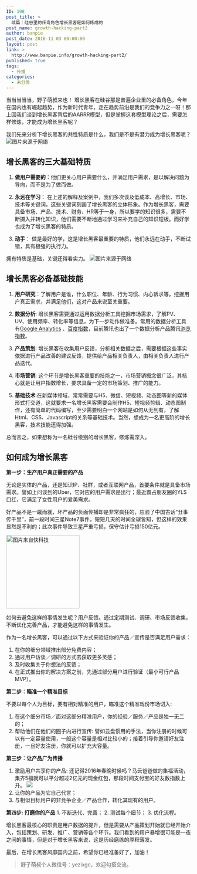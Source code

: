 ```yaml
---
ID: 198
post_title: >
  续篇｜硅谷里的传奇角色增长黑客是如何炼成的
post_name: growth-hacking-part2
author: banpie
post_date: 2016-11-03 00:00:00
layout: post
link: >
  http://www.banpie.info/growth-hacking-part2/
published: true
tags:
  - 传播
categories:
  - 未分类
---
```

当当当当当，野子萌叔来也！ 增长黑客在硅谷那是普遍企业里的必备角色，今年在国内也有崛起趋势，作为新时代青年，走在趋势前沿是我们的竞争力之一呀！那上回我们谈到增长黑客背后的AARRR模型，但是掌握这套模型理论之后，需要怎样修炼，才能成为增长黑客呢？

我们先来分析下增长黑客的共性特质是什么，我们是不是有潜力成为增长黑客呢？ ![图片来源于网络][1]

## 增长黑客的三大基础特质

1.  **做用户需要的**：他们更关心用户需要什么，并满足用户需求，是以解决问题为导向，而不是为了做而做。

2.  **永远在学习**： 在上述的解释及案例中，我们多次谈及低成本、高增长、市场、技术等关键词，这些关键词刻画了增长黑客的立体形象。作为增长黑客，需要具备市场、产品、技术、财务、HR等于一身，所以要学的知识很多，需要不断摄入并转化知识，他们需要不断地通过学习来补充自己的知识短板。而好学也成为了增长黑客的特质。

3.  **动手**： 做是最好的学，这是增长黑客最重要的特质，他们永远在动手，不断试错，具有极强的执行力。

拥有特质是基础，关键还得看实力。 ![图片来源于网络][2]

## 增长黑客必备基础技能

1.  **用户研究**：了解用户是谁，什么职位、年龄、行为习惯、内心诉求等，挖掘用户真正需求，并满足他们，这对产品来说至关重要。

2.  **数据分析**: 增长黑客需要通过运用数据分析工具挖掘市场需求，了解PV、UV、使用频率、转化率等信息，为下一步动作做准备。常用的数据分析工具有[Google Analytics][3]​ 、[百度指数][4]，目前腾讯也出了一个数据分析产品腾讯[浏览指数][5]。

3.  **产品策划**: 增长黑客在收集用户反馈，分析相关数据之后，需要根据这些事实依据进行产品改善的建议反馈，提供给产品相关负责人，由相关负责人进行产品迭代。

4.  **市场营销**: 这个环节是增长黑客重要的技能之一，市场营销概念很广泛，其核心就是让用户指数增长，要求具备一定的市场策划、推广的能力。

5.  **基础技术**:在新媒体领域，常常需要与H5、微信、短视频、动态图等新的媒体形式打交道，这就要求一名增长黑客需要会制作H5、短视频剪辑、动态图制作，还有简单的代码编写，至少需要明白一个网站是如何从无到有，了解Html、CSS、Javascript的关系等基础技术。当然，想成为一名更高阶的增长黑客，技术技能还得加强。

总而言之，如果想称为一名硅谷级别的增长黑客，修炼需深入。

## 如何成为增长黑客

**第一步：生产用户真正需要的产品**

无论是实体的产品，还是知识IP、社群，或者互联网产品，首要条件就是具备市场需求。譬如上问谈到的Uber，它对应的用户需求是出行；最近霸占朋友圈的YLS口红，它满足了女性用户的爱美需求。

好产品不是一蹴而就，坏产品的负面传播却是非常疯狂的，应验了中国古话“丑事传千里”，前一段时间三星Note7事件，短短几天的时间全球皆知，但这样的效果显然是不利的；此次事件导致三星严重亏损，保守估计亏损150亿元。

<img class="alignnone size-full wp-image-624" src="http://www.banpie.info/wp-content/uploads/2018/11/9210c10d509ae2db.jpg" width="200" height="200" alt="图片来自快科技" />

如何去避免这样的事情发生呢？用户反馈。通过定期测试、调研、市场反馈收集，不断优化完善产品，才能避免这样的事情发生。

作为一名增长黑客，可以通过以下方式来验证你的产品／宣传是否满足用户需求：

1.  在你的细分领域推出部分免费内容；
2.  通过用户访谈／调研的方式去获取更多灵感；
3.  及时收集关于你想法的反馈；
4.  在正式推出你的解决方案之前，先通过部分用户进行验证（最小可行产品MVP）。

**第二步：瞄准一个精准目标**

不要以每个人为目标，要有相对精准的用户，瞄准这个精准戏份市场切入:

1.  在这个细分市场／面对这部分精准用户，你的经验／服务／产品是独一无二的；
2.  帮助他们在他们的圈子内进行宣传: 譬如云盘惯用的手法，当你注册的时候可以有一定容量使用，一般这个容量是相对比较小的；接着引导你邀请好友注册，一旦好友注册，你就可以扩充大容量。

**第三步：让产品广为传播**

1.  激励用户共享你的产品: 还记得2016年春晚时候吗？马云爸爸做的集福活动，集齐5福就可以平分超过2亿元的现金红包，那段时间支付宝的好友数指数上升。 ![][6]
2.  让你的产品为它自己代言；
3.  与相似目标用户的非竞争企业／产品合作，转化其现有的用户。

**第四步: 打磨你的产品** 1. 不断迭代、完善； 2. 测试每个细节； 3. 优化流程。

增长黑客最核心的职责是用户数据的提升，但是需要从产品策划开始就已经开始介入，包括策划、研发、推广、营销等各个环节。我们看到的用户暴增很可能是一夜之间的事情，但是对于增长黑客来说，这是历经磨练的厚积薄发。

最后，在增长黑客风靡国内之前，希望你已经准备好了，加油！

> 野子萌叔个人微信号：yezixgc，欢迎勾搭交流。

 [1]: http://obfe8r4sl.bkt.clouddn.com/growth-hacker5.jpg
 [2]: http://obfe8r4sl.bkt.clouddn.com/growth-hacker.jpg
 [3]: https://analytics.google.com/
 [4]: http://index.baidu.com/
 [5]: http://tbi.tencent.com/
 [6]: http://obfe8r4sl.bkt.clouddn.com/%E6%9C%AA%E6%A0%87%E9%A2%98-1.jpg